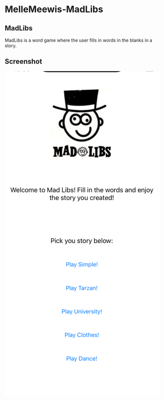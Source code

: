 # MelleMeewis-MadLibs

## MadLibs
MadLibs is a word game where the user fills in words in the blanks in a story. 

## Screenshot
![alt text](https://github.com/mellemeewis/MelleMeewis-MadLibs/blob/master/doc/Schermafbeelding%202018-11-21%20om%2012.36.56.png)
